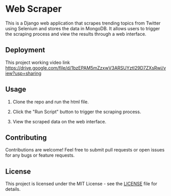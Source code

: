 

# Web Scraper

This is a Django web application that scrapes trending topics from Twitter using Selenium and stores the data in MongoDB. It allows users to trigger the scraping process and view the results through a web interface.

## Deployment

This project working video link https://drive.google.com/file/d/1bzEPAM5mZzxwV3ARSUYztI29D7ZXsRwi/view?usp=sharing

## Usage

1. Clone the repo and run the html file.

2. Click the "Run Script" button to trigger the scraping process.

3. View the scraped data on the web interface.

## Contributing

Contributions are welcome! Feel free to submit pull requests or open issues for any bugs or feature requests.

## License

This project is licensed under the MIT License - see the [LICENSE](LICENSE) file for details.

